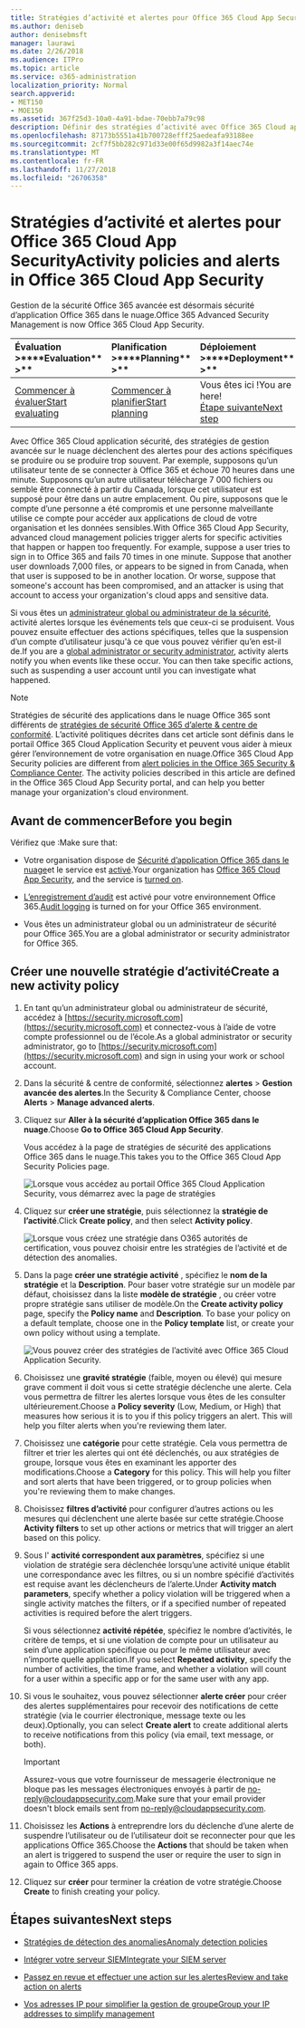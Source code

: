 ```yaml
---
title: Stratégies d’activité et alertes pour Office 365 Cloud App Security
ms.author: deniseb
author: denisebmsft
manager: laurawi
ms.date: 2/26/2018
ms.audience: ITPro
ms.topic: article
ms.service: o365-administration
localization_priority: Normal
search.appverid:
- MET150
- MOE150
ms.assetid: 367f25d3-10a0-4a91-bdae-70ebb7a79c98
description: Définir des stratégies d’activité avec Office 365 Cloud application sécurité pour définir des alertes se déclenche lorsque des activités spécifiques se produire ou se produire trop souvent. En définissant des stratégies pour déclencher les alertes, vous pourrez être averti et surveiller les activités spécifiques.
ms.openlocfilehash: 87173b5551a41b700728efff25aedeafa93188ee
ms.sourcegitcommit: 2cf7f5bb282c971d33e00f65d9982a3f14aec74e
ms.translationtype: MT
ms.contentlocale: fr-FR
ms.lasthandoff: 11/27/2018
ms.locfileid: "26706358"
---
```

# <a name="activity-policies-and-alerts-in-office-365-cloud-app-security"></a><span data-ttu-id="9775a-104">Stratégies d’activité et alertes pour Office 365 Cloud App Security</span><span class="sxs-lookup"><span data-stu-id="9775a-104">Activity policies and alerts in Office 365 Cloud App Security</span></span>

<span data-ttu-id="9775a-105">Gestion de la sécurité Office 365 avancée est désormais sécurité d’application Office 365 dans le nuage.</span><span class="sxs-lookup"><span data-stu-id="9775a-105">Office 365 Advanced Security Management is now Office 365 Cloud App Security.</span></span>
  
|<span data-ttu-id="9775a-106">Évaluation **\>**</span><span class="sxs-lookup"><span data-stu-id="9775a-106">\*\*\*\*Evaluation\*\* \>\*\*</span></span>|<span data-ttu-id="9775a-107">Planification **\>**</span><span class="sxs-lookup"><span data-stu-id="9775a-107">\*\*\*\*Planning\*\* \>\*\*</span></span>|<span data-ttu-id="9775a-108">Déploiement **\>**</span><span class="sxs-lookup"><span data-stu-id="9775a-108">\*\*\*\*Deployment\*\* \>\*\*</span></span>|<span data-ttu-id="9775a-109">Utilisation du \*\*\*</span><span class="sxs-lookup"><span data-stu-id="9775a-109">\*\*\*\*Utilization\*\*\*\*</span></span>|
|:-----|:-----|:-----|:-----|
|[<span data-ttu-id="9775a-110">Commencer à évaluer</span><span class="sxs-lookup"><span data-stu-id="9775a-110">Start evaluating</span></span>](office-365-cas-overview.md) <br/> |[<span data-ttu-id="9775a-111">Commencer à planifier</span><span class="sxs-lookup"><span data-stu-id="9775a-111">Start planning</span></span>](get-ready-for-office-365-cas.md) <br/> |<span data-ttu-id="9775a-112">Vous êtes ici !</span><span class="sxs-lookup"><span data-stu-id="9775a-112">You are here!</span></span>  <br/> [<span data-ttu-id="9775a-113">Étape suivante</span><span class="sxs-lookup"><span data-stu-id="9775a-113">Next step</span></span>](anomaly-detection-policies-in-ocas.md) <br/> |[<span data-ttu-id="9775a-114">Commencer à utiliser</span><span class="sxs-lookup"><span data-stu-id="9775a-114">Start utilizing</span></span>](utilization-activities-for-ocas.md) <br/> |
   
<span data-ttu-id="9775a-p102">Avec Office 365 Cloud application sécurité, des stratégies de gestion avancée sur le nuage déclenchent des alertes pour des actions spécifiques se produire ou se produire trop souvent. Par exemple, supposons qu’un utilisateur tente de se connecter à Office 365 et échoue 70 heures dans une minute. Supposons qu’un autre utilisateur télécharge 7 000 fichiers ou semble être connecté à partir du Canada, lorsque cet utilisateur est supposé pour être dans un autre emplacement. Ou pire, supposons que le compte d’une personne a été compromis et une personne malveillante utilise ce compte pour accéder aux applications de cloud de votre organisation et les données sensibles.</span><span class="sxs-lookup"><span data-stu-id="9775a-p102">With Office 365 Cloud App Security, advanced cloud management policies trigger alerts for specific activities that happen or happen too frequently. For example, suppose a user tries to sign in to Office 365 and fails 70 times in one minute. Suppose that another user downloads 7,000 files, or appears to be signed in from Canada, when that user is supposed to be in another location. Or worse, suppose that someone's account has been compromised, and an attacker is using that account to access your organization's cloud apps and sensitive data.</span></span>
  
<span data-ttu-id="9775a-p103">Si vous êtes un [administrateur global ou administrateur de la sécurité](permissions-in-the-security-and-compliance-center.md), activité alertes lorsque les événements tels que ceux-ci se produisent. Vous pouvez ensuite effectuer des actions spécifiques, telles que la suspension d’un compte d’utilisateur jusqu'à ce que vous pouvez vérifier qu’en est-il de.</span><span class="sxs-lookup"><span data-stu-id="9775a-p103">If you are a [global administrator or security administrator](permissions-in-the-security-and-compliance-center.md), activity alerts notify you when events like these occur. You can then take specific actions, such as suspending a user account until you can investigate what happened.</span></span>
  
> [!NOTE]
> <span data-ttu-id="9775a-p104">Stratégies de sécurité des applications dans le nuage Office 365 sont différents de [stratégies de sécurité Office 365 d’alerte &amp; centre de conformité](alert-policies.md). L’activité politiques décrites dans cet article sont définis dans le portail Office 365 Cloud Application Security et peuvent vous aider à mieux gérer l’environnement de votre organisation en nuage.</span><span class="sxs-lookup"><span data-stu-id="9775a-p104">Office 365 Cloud App Security policies are different from [alert policies in the Office 365 Security &amp; Compliance Center](alert-policies.md). The activity policies described in this article are defined in the Office 365 Cloud App Security portal, and can help you better manage your organization's cloud environment.</span></span> 
  
## <a name="before-you-begin"></a><span data-ttu-id="9775a-123">Avant de commencer</span><span class="sxs-lookup"><span data-stu-id="9775a-123">Before you begin</span></span>

<span data-ttu-id="9775a-124">Vérifiez que :</span><span class="sxs-lookup"><span data-stu-id="9775a-124">Make sure that:</span></span>
  
- <span data-ttu-id="9775a-125">Votre organisation dispose de [Sécurité d’application Office 365 dans le nuage](office-365-cas-overview.md)et le service est [activé](turn-on-office-365-cas.md).</span><span class="sxs-lookup"><span data-stu-id="9775a-125">Your organization has [Office 365 Cloud App Security](office-365-cas-overview.md), and the service is [turned on](turn-on-office-365-cas.md).</span></span>
    
- <span data-ttu-id="9775a-126">[L’enregistrement d’audit](turn-audit-log-search-on-or-off.md) est activé pour votre environnement Office 365.</span><span class="sxs-lookup"><span data-stu-id="9775a-126">[Audit logging](turn-audit-log-search-on-or-off.md) is turned on for your Office 365 environment.</span></span> 
    
- <span data-ttu-id="9775a-127">Vous êtes un administrateur global ou un administrateur de sécurité pour Office 365.</span><span class="sxs-lookup"><span data-stu-id="9775a-127">You are a global administrator or security administrator for Office 365.</span></span>
    
## <a name="create-a-new-activity-policy"></a><span data-ttu-id="9775a-128">Créer une nouvelle stratégie d’activité</span><span class="sxs-lookup"><span data-stu-id="9775a-128">Create a new activity policy</span></span>

1. <span data-ttu-id="9775a-129">En tant qu’un administrateur global ou administrateur de sécurité, accédez à [https://security.microsoft.com](https://security.microsoft.com) et connectez-vous à l’aide de votre compte professionnel ou de l’école.</span><span class="sxs-lookup"><span data-stu-id="9775a-129">As a global administrator or security administrator, go to [https://security.microsoft.com](https://security.microsoft.com) and sign in using your work or school account.</span></span> 
    
2. <span data-ttu-id="9775a-130">Dans la sécurité &amp; centre de conformité, sélectionnez **alertes** \> **Gestion avancée des alertes**.</span><span class="sxs-lookup"><span data-stu-id="9775a-130">In the Security &amp; Compliance Center, choose **Alerts** \> **Manage advanced alerts**.</span></span>
    
3. <span data-ttu-id="9775a-131">Cliquez sur **Aller à la sécurité d’application Office 365 dans le nuage**.</span><span class="sxs-lookup"><span data-stu-id="9775a-131">Choose **Go to Office 365 Cloud App Security**.</span></span>
    
    <span data-ttu-id="9775a-132">Vous accédez à la page de stratégies de sécurité des applications Office 365 dans le nuage.</span><span class="sxs-lookup"><span data-stu-id="9775a-132">This takes you to the Office 365 Cloud App Security Policies page.</span></span>
    
    ![Lorsque vous accédez au portail Office 365 Cloud Application Security, vous démarrez avec la page de stratégies](media/5cb8833c-4e08-438c-bab3-91b5106f6f3f.png)
  
4. <span data-ttu-id="9775a-134">Cliquez sur **créer une stratégie**, puis sélectionnez la **stratégie de l’activité**.</span><span class="sxs-lookup"><span data-stu-id="9775a-134">Click **Create policy**, and then select **Activity policy**.</span></span>
    
    ![Lorsque vous créez une stratégie dans O365 autorités de certification, vous pouvez choisir entre les stratégies de l’activité et de détection des anomalies.](media/79f34535-ddf9-4a5b-a0a3-8766bf9c174c.png)
  
5. <span data-ttu-id="9775a-p105">Dans la page **créer une stratégie activité** , spécifiez le **nom de la stratégie** et la **Description**. Pour baser votre stratégie sur un modèle par défaut, choisissez dans la liste **modèle de stratégie** , ou créer votre propre stratégie sans utiliser de modèle.</span><span class="sxs-lookup"><span data-stu-id="9775a-p105">On the **Create activity policy** page, specify the **Policy name** and **Description**. To base your policy on a default template, choose one in the **Policy template** list, or create your own policy without using a template.</span></span> 
    
    ![Vous pouvez créer des stratégies de l’activité avec Office 365 Cloud Application Security.](media/4083a76f-7074-4d6a-8200-6d76d49259d7.png)
  
6. <span data-ttu-id="9775a-p106">Choisissez une **gravité stratégie** (faible, moyen ou élevé) qui mesure grave comment il doit vous si cette stratégie déclenche une alerte. Cela vous permettra de filtrer les alertes lorsque vous êtes de les consulter ultérieurement.</span><span class="sxs-lookup"><span data-stu-id="9775a-p106">Choose a **Policy severity** (Low, Medium, or High) that measures how serious it is to you if this policy triggers an alert. This will help you filter alerts when you're reviewing them later.</span></span> 
    
7. <span data-ttu-id="9775a-p107">Choisissez une **catégorie** pour cette stratégie. Cela vous permettra de filtrer et trier les alertes qui ont été déclenchés, ou aux stratégies de groupe, lorsque vous êtes en examinant les apporter des modifications.</span><span class="sxs-lookup"><span data-stu-id="9775a-p107">Choose a **Category** for this policy. This will help you filter and sort alerts that have been triggered, or to group policies when you're reviewing them to make changes.</span></span> 
    
8. <span data-ttu-id="9775a-143">Choisissez **filtres d’activité** pour configurer d’autres actions ou les mesures qui déclenchent une alerte basée sur cette stratégie.</span><span class="sxs-lookup"><span data-stu-id="9775a-143">Choose **Activity filters** to set up other actions or metrics that will trigger an alert based on this policy.</span></span> 
    
9. <span data-ttu-id="9775a-144">Sous l' **activité correspondent aux paramètres**, spécifiez si une violation de stratégie sera déclenchée lorsqu’une activité unique établit une correspondance avec les filtres, ou si un nombre spécifié d’activités est requise avant les déclencheurs de l’alerte.</span><span class="sxs-lookup"><span data-stu-id="9775a-144">Under **Activity match parameters**, specify whether a policy violation will be triggered when a single activity matches the filters, or if a specified number of repeated activities is required before the alert triggers.</span></span>
    
    <span data-ttu-id="9775a-145">Si vous sélectionnez **activité répétée**, spécifiez le nombre d’activités, le critère de temps, et si une violation de compte pour un utilisateur au sein d’une application spécifique ou pour le même utilisateur avec n’importe quelle application.</span><span class="sxs-lookup"><span data-stu-id="9775a-145">If you select **Repeated activity**, specify the number of activities, the time frame, and whether a violation will count for a user within a specific app or for the same user with any app.</span></span>
    
10. <span data-ttu-id="9775a-146">Si vous le souhaitez, vous pouvez sélectionner **alerte créer** pour créer des alertes supplémentaires pour recevoir des notifications de cette stratégie (via le courrier électronique, message texte ou les deux).</span><span class="sxs-lookup"><span data-stu-id="9775a-146">Optionally, you can select **Create alert** to create additional alerts to receive notifications from this policy (via email, text message, or both).</span></span> 
    
    > [!IMPORTANT]
    > <span data-ttu-id="9775a-147">Assurez-vous que votre fournisseur de messagerie électronique ne bloque pas les messages électroniques envoyés à partir de no-reply@cloudappsecurity.com.</span><span class="sxs-lookup"><span data-stu-id="9775a-147">Make sure that your email provider doesn't block emails sent from no-reply@cloudappsecurity.com.</span></span> 
  
11. <span data-ttu-id="9775a-148">Choisissez les **Actions** à entreprendre lors du déclenche d’une alerte de suspendre l’utilisateur ou de l’utilisateur doit se reconnecter pour que les applications Office 365.</span><span class="sxs-lookup"><span data-stu-id="9775a-148">Choose the **Actions** that should be taken when an alert is triggered to suspend the user or require the user to sign in again to Office 365 apps.</span></span> 
    
12. <span data-ttu-id="9775a-149">Cliquez sur **créer** pour terminer la création de votre stratégie.</span><span class="sxs-lookup"><span data-stu-id="9775a-149">Choose **Create** to finish creating your policy.</span></span> 
    
## <a name="next-steps"></a><span data-ttu-id="9775a-150">Étapes suivantes</span><span class="sxs-lookup"><span data-stu-id="9775a-150">Next steps</span></span>

- [<span data-ttu-id="9775a-151">Stratégies de détection des anomalies</span><span class="sxs-lookup"><span data-stu-id="9775a-151">Anomaly detection policies</span></span>](anomaly-detection-policies-in-ocas.md)
    
- [<span data-ttu-id="9775a-152">Intégrer votre serveur SIEM</span><span class="sxs-lookup"><span data-stu-id="9775a-152">Integrate your SIEM server</span></span>](integrate-your-siem-server-with-office-365-cas.md)
    
- [<span data-ttu-id="9775a-153">Passez en revue et effectuer une action sur les alertes</span><span class="sxs-lookup"><span data-stu-id="9775a-153">Review and take action on alerts</span></span>](review-office-365-cas-alerts.md)
    
- [<span data-ttu-id="9775a-154">Vos adresses IP pour simplifier la gestion de groupe</span><span class="sxs-lookup"><span data-stu-id="9775a-154">Group your IP addresses to simplify management</span></span>](group-your-ip-addresses-in-ocas.md)
    

